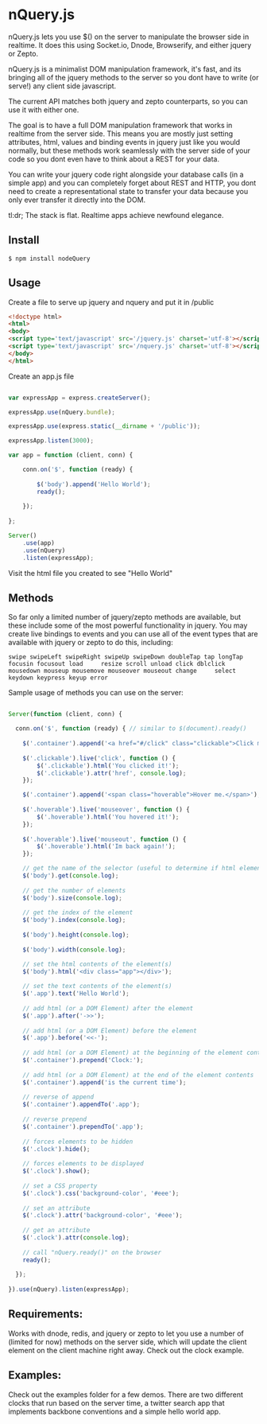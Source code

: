 nQuery.js
=========

nQuery.js lets you use $() on the server to manipulate the browser side in realtime. It does 
this using Socket.io, Dnode, Browserify, and either jquery or Zepto.

nQuery.js is a minimalist DOM manipulation framework, it's fast, and its bringing all of the 
jquery methods to the server so you dont have to write (or serve!) any client side javascript.

The current API matches both jquery and zepto counterparts, so you can use it with either one.

The goal is to have a full DOM manipulation framework that works in realtime from the server side.  This means you are mostly just setting attributes, html, values and binding events in jquery just like you would normally, but these methods work seamlessly with the server side of your code so you dont even have to think about a REST for your data.

You can write your jquery code right alongside your database calls (in a simple app) and you can completely forget about REST and HTTP, you dont need to create a representational state to transfer your data because you only ever transfer it directly into the DOM.

tl:dr; The stack is flat.  Realtime apps achieve newfound elegance.

Install
-------

    $ npm install nodeQuery
    

Usage
-----
Create a file to serve up jquery and nquery and put it in /public

```html
<!doctype html>
<html>
<body>
<script type='text/javascript' src='/jquery.js' charset='utf-8'></script> 
<script type='text/javascript' src='/nquery.js' charset='utf-8'></script>
</body>
</html>
````

Create an app.js file

```javascript

var expressApp = express.createServer();

expressApp.use(nQuery.bundle);

expressApp.use(express.static(__dirname + '/public'));

expressApp.listen(3000);

var app = function (client, conn) {

    conn.on('$', function (ready) {
    
        $('body').append('Hello World');
        ready();
        
    });
    
};

Server()
    .use(app)
    .use(nQuery)
    .listen(expressApp);

````

Visit the html file you created to see "Hello World"


Methods
-------

So far only a limited number of jquery/zepto methods are available, but these include some 
of the most powerful functionality in jquery.  You may create live bindings to events and you
can use all of the event types that are available with jquery or zepto to do this, including:

    swipe swipeLeft swipeRight swipeUp swipeDown doubleTap tap longTap focusin focusout load     resize scroll unload click dblclick mousedown mouseup mousemove mouseover mouseout change     select keydown keypress keyup error

Sample usage of methods you can use on the server:

```javascript

Server(function (client, conn) {

  conn.on('$', function (ready) { // similar to $(document).ready()
    
    $('.container').append('<a href="#/click" class="clickable">Click me, Im a binding.</a>');
    
    $('.clickable').live('click', function () {
        $('.clickable').html('You clicked it!');
        $('.clickable').attr('href', console.log);
    });

    $('.container').append('<span class="hoverable">Hover me.</span>');
    
    $('.hoverable').live('mouseover', function () {
        $('.hoverable').html('You hovered it!');
    });
    
    $('.hoverable').live('mouseout', function () {
        $('.hoverable').html('Im back again!');
    });

    // get the name of the selector (useful to determine if html element exists)
    $('body').get(console.log);
    
    // get the number of elements
    $('body').size(console.log);
    
    // get the index of the element
    $('body').index(console.log);
    
    $('body').height(console.log);
    
    $('body').width(console.log);

    // set the html contents of the element(s)
    $('body').html('<div class="app"></div>');
    
    // set the text contents of the element(s)
    $('.app').text('Hello World');
    
    // add html (or a DOM Element) after the element
    $('.app').after('->>');
    
    // add html (or a DOM Element) before the element
    $('.app').before('<<-');
    
    // add html (or a DOM Element) at the beginning of the element contents
    $('.container').prepend('Clock:');
    
    // add html (or a DOM Element) at the end of the element contents
    $('.container').append('is the current time');
    
    // reverse of append
    $('.container').appendTo('.app');
    
    // reverse prepend
    $('.container').prependTo('.app');
    
    // forces elements to be hidden
    $('.clock').hide();
    
    // forces elements to be displayed
    $('.clock').show();
     
    // set a CSS property
    $('.clock').css('background-color', '#eee');
    
    // set an attribute
    $('.clock').attr('background-color', '#eee');
    
    // get an attribute
    $('.clock').attr(console.log);
    
    // call "nQuery.ready()" on the browser
    ready();
    
  });
    
}).use(nQuery).listen(expressApp);

````
Requirements:
-------------

Works with dnode, redis, and jquery or zepto to let you use a number
of (limited for now) methods on the server side, which will update the client 
element on the client machine right away.  Check out the clock example.

Examples:
---------
Check out the examples folder for a few demos. There are two different clocks 
that run based on the server time, a twitter search app that implements 
backbone conventions and a simple hello world app.


